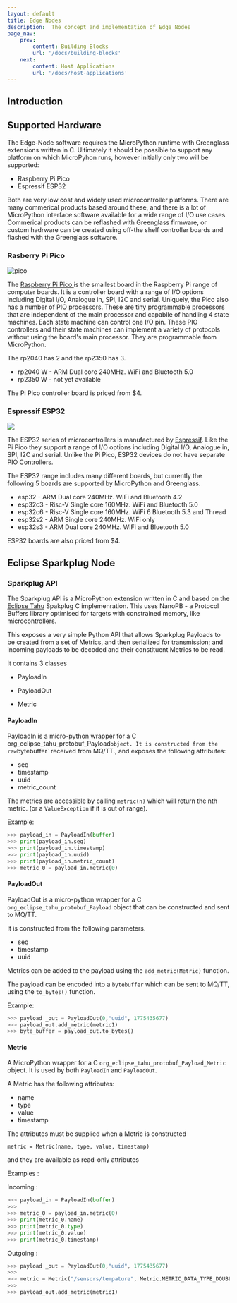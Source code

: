 ```yaml
---
layout: default
title: Edge Nodes
description:  The concept and implementation of Edge Nodes
page_nav:
    prev:
        content: Building Blocks
        url: '/docs/building-blocks'
    next:
        content: Host Applications
        url: '/docs/host-applications'
---
```


## Introduction





## Supported Hardware

The Edge-Node software requires the MicroPython runtime with Greenglass extensions written in C. Ultimately it should be possible to support any platform on which MicroPyhon runs, however initially only two will be supported:

- Raspberry Pi Pico
- Espressif ESP32

Both are very low cost and widely used microcontroller platforms. There are many commerical products based around these, and there is a lot of MicroPython interface software available for a wide range of I/O use cases. Commerical products can be reflashed with Greenglass firmware, or custom hadrware can be created using off-the shelf controller boards and flashed with the Greenglass software.

### Rasberry Pi Pico

![pico](/docs/images/pico.png)

The [Raspberry Pi Pico ](https://www.raspberrypi.com/products/raspberry-pi-pico/) is the smallest board in the Raspberry Pi range of computer boards. It is a controller board with a range of I/O options including Digital I/O, Analogue in, SPI, I2C and serial. Uniquely, the Pico also has a number of PIO processors. These are tiny programmable processors that are independent of the  main processor and capablle of handling 4 state machines.  Each state machine can control one I/O pin. These PIO controllers and their state machines can implement a variety of protocols without using the board's main processor. They are programmable from MicroPython. 

The rp2040 has 2  and the rp2350 has 3.

- rp2040 W  - ARM Dual core 240MHz. WiFi and Bluetooth 5.0 
- rp2350 W - not yet available 

The Pi Pico controller board is priced from $4.

### Espressif ESP32

![](/docs/images/esp32.png)

The ESP32 series of microcontrollers is manufactured by  [Espressif](https://www.espressif.com).  Like the Pi Pico they support a range of I/O options including Digital I/O, Analogue in, SPI, I2C and serial. Unlike the Pi Pico, ESP32 devices do not have separate PIO Controllers.

The ESP32 range includes many different boards, but currently the following 5 boards are supported by MicroPython and Greenglass.

- esp32 - ARM Dual core 240MHz. WiFi and Bluetooth 4.2
- esp32c3 - Risc-V Single core 160MHz. WiFi and Bluetooth 5.0
- esp32c6 -  Risc-V Single core 160MHz. WiFi 6   Bluetooth 5.3 and Thread
- esp32s2 - ARM Single core 240MHz. WiFi only
- esp32s3 - ARM Dual core 240MHz. WiFi and Bluetooth 5.0

ESP32 boards are also priced from $4.



## Eclipse Sparkplug Node

### Sparkplug API

The Sparkplug API is a MicroPython extension written in C and based on the  [Eclipse Tahu](https://github.com/eclipse/tahu) Spakplug C implemenration. This uses NanoPB - a Protocol Buffers library optimised for targets with constrained memory, like microcontrollers.

This exposes a very simple Python API that allows Sparkplug Payloads to be created from a set of Metrics, and then serialized for transmission; and incoming payloads to be decoded and their constituent Metrics to be read.

It contains 3 classes

- PayloadIn

- PayloadOut

- Metric

  

#### PayloadIn

PayloadIn is a micro-python wrapper for a C org_eclipse_tahu_protobuf_Payload` object.
It is constructed from the raw `bytebuffer` received from MQ/TT., and exposes the following attributes:

- seq 
- timestamp
- uuid
- metric_count

The metrics are accessible by calling `metric(n)` which will return the nth metric. (or a `ValueException` if it is out of range).

Example:
```python
>>> payload_in = PayloadIn(buffer) 
>>> print(payload_in.seq)
>>> print(payload_in.timestamp)
>>> print(payload_in.uuid)
>>> print(payload_in.metric_count)
>>> metric_0 = payload_in.metric(0)
```


#### PayloadOut

PayloadOut is a micro-python wrapper for a  C `org_eclipse_tahu_protobuf_Payload` object that can be constructed and sent to MQ/TT.

It is constructed from the following parameters.
- seq 
- timestamp
- uuid

Metrics can be added to the payload using the `add_metric(Metric)` function.

The payload can be encoded into a `bytebuffer` which can be sent to MQ/TT,  using the `to_bytes()` function.

Example:
```python
>>> payload _out = PayloadOut(0,"uuid", 1775435677)
>>> payload_out.add_metric(metric1)
>>> byte_buffer = payload_out.to_bytes()
```

#### Metric

A MicroPython wrapper for a  C `org_eclipse_tahu_protobuf_Payload_Metric` object. It is used by both `PayloadIn` and `PayloadOut`.

A Metric has the following attributes:
- name
- type
- value
- timestamp

The attributes must be supplied when a Metric is constructed

`metric = Metric(name, type, value, timestamp)`

and they are available as read-only attributes

Examples :

Incoming :
```python
>>> payload_in = PayloadIn(buffer)
>>> 
>>> metric_0 = payload_in.metric(0)
>>> print(metric_0.name)
>>> print(metric_0.type)
>>> print(metric_0.value)
>>> print(metric_0.timestamp)
```

Outgoing :
```python
>>> payload _out = PayloadOut(0,"uuid", 1775435677)
>>>
>>> metric = Metric("/sensors/tempature", Metric.METRIC_DATA_TYPE_DOUBLE, 27.3)
>>> 
>>> payload_out.add_metric(metric1)

```




